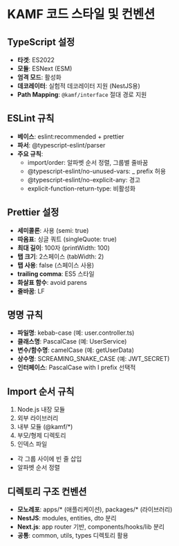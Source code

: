 # KAMF 코드 스타일 및 컨벤션

## TypeScript 설정
- **타겟**: ES2022
- **모듈**: ESNext (ESM)
- **엄격 모드**: 활성화
- **데코레이터**: 실험적 데코레이터 지원 (NestJS용)
- **Path Mapping**: `@kamf/interface` 절대 경로 지원

## ESLint 규칙
- **베이스**: eslint:recommended + prettier
- **파서**: @typescript-eslint/parser  
- **주요 규칙**:
  - import/order: 알파벳 순서 정렬, 그룹별 줄바꿈
  - @typescript-eslint/no-unused-vars: _ prefix 허용
  - @typescript-eslint/no-explicit-any: 경고
  - explicit-function-return-type: 비활성화

## Prettier 설정
- **세미콜론**: 사용 (semi: true)
- **따옴표**: 싱글 쿼트 (singleQuote: true)  
- **최대 길이**: 100자 (printWidth: 100)
- **탭 크기**: 2스페이스 (tabWidth: 2)
- **탭 사용**: false (스페이스 사용)
- **trailing comma**: ES5 스타일
- **화살표 함수**: avoid parens
- **줄바꿈**: LF

## 명명 규칙
- **파일명**: kebab-case (예: user.controller.ts)
- **클래스명**: PascalCase (예: UserService)
- **변수/함수명**: camelCase (예: getUserData)
- **상수명**: SCREAMING_SNAKE_CASE (예: JWT_SECRET)
- **인터페이스**: PascalCase with I prefix 선택적

## Import 순서 규칙
1. Node.js 내장 모듈
2. 외부 라이브러리
3. 내부 모듈 (@kamf/*)
4. 부모/형제 디렉토리
5. 인덱스 파일
- 각 그룹 사이에 빈 줄 삽입
- 알파벳 순서 정렬

## 디렉토리 구조 컨벤션
- **모노레포**: apps/* (애플리케이션), packages/* (라이브러리)
- **NestJS**: modules, entities, dto 분리
- **Next.js**: app router 기반, components/hooks/lib 분리
- **공통**: common, utils, types 디렉토리 활용